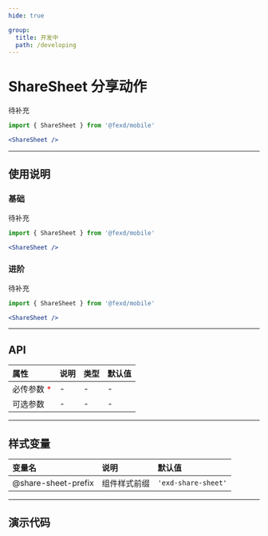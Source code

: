 ```yaml
---
hide: true

group:
  title: 开发中
  path: /developing
---
```


# ShareSheet 分享动作 <ImportCost name="ShareSheet" />

待补充

<!-- prettier-ignore -->
```jsx | pure
import { ShareSheet } from '@fexd/mobile'

<ShareSheet />
```

---

## 使用说明

### 基础

待补充

<!-- prettier-ignore -->
```jsx | pure
import { ShareSheet } from '@fexd/mobile'

<ShareSheet />
```

### 进阶

待补充

<!-- prettier-ignore -->
```jsx | pure
import { ShareSheet } from '@fexd/mobile'

<ShareSheet />
```

---

## API

| 属性                                         | 说明 | 类型 | 默认值 |
| :------------------------------------------- | :--- | :--- | :----- |
| 必传参数 <span style="color: red;">\*</span> | -    | -    | -      |
| 可选参数                                     | -    | -    | -      |

---

## 样式变量

| 变量名              | 说明         | 默认值              |
| :------------------ | :----------- | :------------------ |
| @share-sheet-prefix | 组件样式前缀 | `'exd-share-sheet'` |

---

## 演示代码

<code src="./demos/demo1/index.tsx" />
